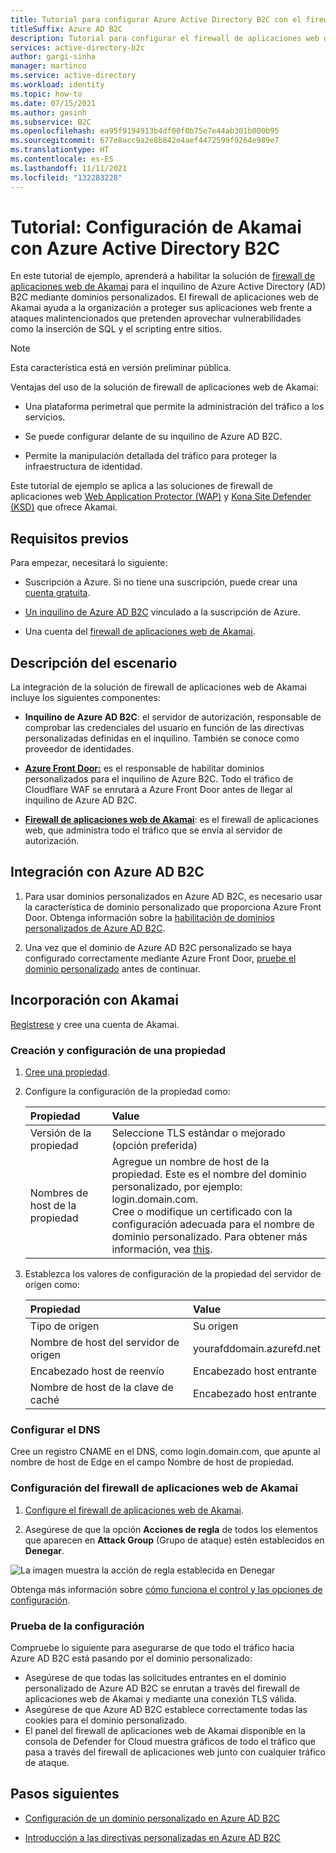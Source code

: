 ```yaml
---
title: Tutorial para configurar Azure Active Directory B2C con el firewall de aplicaciones web de Akamai
titleSuffix: Azure AD B2C
description: Tutorial para configurar el firewall de aplicaciones web de Akamai con Azure AD B2C
services: active-directory-b2c
author: gargi-sinha
manager: martinco
ms.service: active-directory
ms.workload: identity
ms.topic: how-to
ms.date: 07/15/2021
ms.author: gasinh
ms.subservice: B2C
ms.openlocfilehash: ea95f9194913b4df00f0b75e7e44ab301b000b95
ms.sourcegitcommit: 677e8acc9a2e8b842e4aef4472599f9264e989e7
ms.translationtype: HT
ms.contentlocale: es-ES
ms.lasthandoff: 11/11/2021
ms.locfileid: "132283228"
---
```

# <a name="tutorial-configure-akamai-with-azure-active-directory-b2c"></a>Tutorial: Configuración de Akamai con Azure Active Directory B2C

En este tutorial de ejemplo, aprenderá a habilitar la solución de [firewall de aplicaciones web de Akamai](https://www.akamai.com/us/en/resources/web-application-firewall.jsp) para el inquilino de Azure Active Directory (AD) B2C mediante dominios personalizados. El firewall de aplicaciones web de Akamai ayuda a la organización a proteger sus aplicaciones web frente a ataques malintencionados que pretenden aprovechar vulnerabilidades como la inserción de SQL y el scripting entre sitios.

>[!NOTE]
>Esta característica está en versión preliminar pública.

Ventajas del uso de la solución de firewall de aplicaciones web de Akamai:

- Una plataforma perimetral que permite la administración del tráfico a los servicios.

- Se puede configurar delante de su inquilino de Azure AD B2C.

- Permite la manipulación detallada del tráfico para proteger la infraestructura de identidad.

Este tutorial de ejemplo se aplica a las soluciones de firewall de aplicaciones web [Web Application Protector (WAP)](https://www.akamai.com/us/en/products/security/web-application-protector-enterprise-waf-firewall-ddos-protection.jsp) y [Kona Site Defender (KSD)](https://www.akamai.com/us/en/products/security/kona-site-defender.jsp) que ofrece Akamai.

## <a name="prerequisites"></a>Requisitos previos

Para empezar, necesitará lo siguiente:

- Suscripción a Azure. Si no tiene una suscripción, puede crear una [cuenta gratuita](https://azure.microsoft.com/free/).

- [Un inquilino de Azure AD B2C](tutorial-create-tenant.md) vinculado a la suscripción de Azure.

- Una cuenta del [firewall de aplicaciones web de Akamai](https://www.akamai.com/us/en/akamai-free-trials.jsp).

## <a name="scenario-description"></a>Descripción del escenario

La integración de la solución de firewall de aplicaciones web de Akamai incluye los siguientes componentes:

- **Inquilino de Azure AD B2C**: el servidor de autorización, responsable de comprobar las credenciales del usuario en función de las directivas personalizadas definidas en el inquilino.  También se conoce como proveedor de identidades.

- [**Azure Front Door:**](../frontdoor/front-door-overview.md) es el responsable de habilitar dominios personalizados para el inquilino de Azure B2C. Todo el tráfico de Cloudflare WAF se enrutará a Azure Front Door antes de llegar al inquilino de Azure AD B2C.

- [**Firewall de aplicaciones web de Akamai**](https://www.akamai.com/us/en/resources/waf.jsp): es el firewall de aplicaciones web, que administra todo el tráfico que se envía al servidor de autorización.

## <a name="integrate-with-azure-ad-b2c"></a>Integración con Azure AD B2C

1. Para usar dominios personalizados en Azure AD B2C, es necesario usar la característica de dominio personalizado que proporciona Azure Front Door. Obtenga información sobre la [habilitación de dominios personalizados de Azure AD B2C](./custom-domain.md?pivots=b2c-user-flow).  

2. Una vez que el dominio de Azure AD B2C personalizado se haya configurado correctamente mediante Azure Front Door, [pruebe el dominio personalizado](./custom-domain.md?pivots=b2c-custom-policy#test-your-custom-domain) antes de continuar.  

## <a name="onboard-with-akamai"></a>Incorporación con Akamai

[Regístrese](https://www.akamai.com) y cree una cuenta de Akamai.

### <a name="create-and-configure-property"></a>Creación y configuración de una propiedad

1. [Cree una propiedad](https://control.akamai.com/wh/CUSTOMER/AKAMAI/en-US/WEBHELP/property-manager/property-manager-help/GUID-14BB87F2-282F-4C4A-8043-B422344884E6.html).

2. Configure la configuración de la propiedad como:

    | Propiedad | Value |
    |:---------------|:---------------|
    |Versión de la propiedad | Seleccione TLS estándar o mejorado (opción preferida) |
    |Nombres de host de la propiedad | Agregue un nombre de host de la propiedad. Este es el nombre del dominio personalizado, por ejemplo: login.domain.com. <BR> Cree o modifique un certificado con la configuración adecuada para el nombre de dominio personalizado. Para obtener más información, vea [this](https://learn.akamai.com/en-us/webhelp/property-manager/https-delivery-with-property-manager/GUID-9EE0EB6A-E62B-4F5F-9340-60CBD093A429.html). |

3. Establezca los valores de configuración de la propiedad del servidor de origen como:

    |Propiedad| Value |
    |:-----------|:-----------|
    | Tipo de origen | Su origen |
    | Nombre de host del servidor de origen | yourafddomain.azurefd.net |
    | Encabezado host de reenvío | Encabezado host entrante |
    | Nombre de host de la clave de caché| Encabezado host entrante |

### <a name="configure-dns"></a>Configurar el DNS

Cree un registro CNAME en el DNS, como login.domain.com, que apunte al nombre de host de Edge en el campo Nombre de host de propiedad.

### <a name="configure-akamai-waf"></a>Configuración del firewall de aplicaciones web de Akamai

1. [Configure el firewall de aplicaciones web de Akamai](https://learn.akamai.com/en-us/webhelp/kona-site-defender/kona-site-defender-quick-start/GUID-6294B96C-AE8B-4D99-8F43-11B886E6C39A.html#GUID-6294B96C-AE8B-4D99-8F43-11B886E6C39A).

2. Asegúrese de que la opción **Acciones de regla** de todos los elementos que aparecen en **Attack Group** (Grupo de ataque) estén establecidos en **Denegar**.

![La imagen muestra la acción de regla establecida en Denegar](./media/partner-akamai/rule-action-deny.png)

Obtenga más información sobre [cómo funciona el control y las opciones de configuración](https://control.akamai.com/dl/security/GUID-81C0214B-602A-4663-839D-68BCBFF41292.html).

<!-- docutune:ignore "Security Center" -->

### <a name="test-the-settings"></a>Prueba de la configuración

Compruebe lo siguiente para asegurarse de que todo el tráfico hacia Azure AD B2C está pasando por el dominio personalizado:

- Asegúrese de que todas las solicitudes entrantes en el dominio personalizado de Azure AD B2C se enrutan a través del firewall de aplicaciones web de Akamai y mediante una conexión TLS válida.
- Asegúrese de que Azure AD B2C establece correctamente todas las cookies para el dominio personalizado.
- El panel del firewall de aplicaciones web de Akamai disponible en la consola de Defender for Cloud muestra gráficos de todo el tráfico que pasa a través del firewall de aplicaciones web junto con cualquier tráfico de ataque.

## <a name="next-steps"></a>Pasos siguientes

- [Configuración de un dominio personalizado en Azure AD B2C](./custom-domain.md?pivots=b2c-user-flow)

- [Introducción a las directivas personalizadas en Azure AD B2C](./tutorial-create-user-flows.md?pivots=b2c-custom-policy&tabs=applications)
